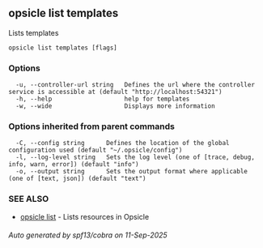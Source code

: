 ## opsicle list templates

Lists templates

```
opsicle list templates [flags]
```

### Options

```
  -u, --controller-url string   Defines the url where the controller service is accessible at (default "http://localhost:54321")
  -h, --help                    help for templates
  -w, --wide                    Displays more information
```

### Options inherited from parent commands

```
  -C, --config string      Defines the location of the global configuration used (default "~/.opsicle/config")
  -l, --log-level string   Sets the log level (one of [trace, debug, info, warn, error]) (default "info")
  -o, --output string      Sets the output format where applicable (one of [text, json]) (default "text")
```

### SEE ALSO

* [opsicle list](cli/opsicle_list.md)	 - Lists resources in Opsicle

###### Auto generated by spf13/cobra on 11-Sep-2025
